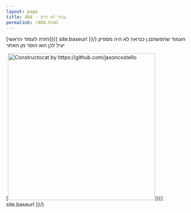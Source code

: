 ```yaml
---
layout: page
title: 404 - עמוד לא קיים
permalink: /404.html
---
```


 [חזרה לעמוד הראשי]({{ site.baseurl }}/) העמוד שחפשתם.ן כנראה לא היה מספיק יעיל לכן הוא הוסר מן האתר

[<img src="{{ site.baseurl }}/images/404.jpg" alt="Constructocat by https://github.com/jasoncostello" style="width: 400px;"/>]({{ site.baseurl }}/)
